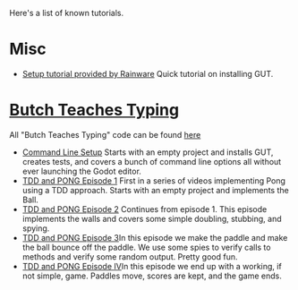 Here's a list of known tutorials.
# Misc
* [Setup tutorial provided by Rainware](https://www.youtube.com/watch?v=vBbqlfmcAlc) Quick tutorial on installing GUT.

# [Butch Teaches Typing](https://www.youtube.com/channel/UCkGO6guRt_5fOh3oDHbfg9w)
All "Butch Teaches Typing" code can be found [here](https://github.com/bitwes/GutTutorials)
* [Command Line Setup](https://www.youtube.com/watch?v=DZ7NVJOpemg&t=9s) Starts with an empty project and installs GUT, creates tests, and covers a bunch of command line options all without ever launching the Godot editor.
* [TDD and PONG Episode 1](https://www.youtube.com/watch?v=nF2gPF69Dc4&t=3s) First in a series of videos implementing Pong using a TDD approach.  Starts with an empty project and implements the Ball.
* [TDD and PONG Episode 2](https://www.youtube.com/watch?v=rNN0Xw1R_1E&t=2s) Continues from episode 1.  This episode implements the walls and covers some simple doubling, stubbing, and spying.  
* [TDD and PONG Episode 3](https://www.youtube.com/watch?v=gf8U_XI4BHw&t=10s)In this episode we make the paddle and make the ball bounce off the paddle.  We use some spies to verify calls to methods and verify some random output.  Pretty good fun.
* [TDD and PONG Episode IV](https://www.youtube.com/watch?v=xmS_VfUPOo8&t=47s)In this episode we end up with a working, if not simple, game.  Paddles move, scores are kept, and the game ends.  
